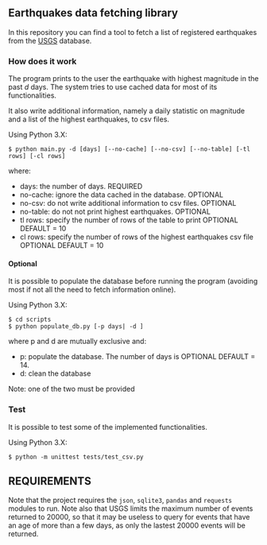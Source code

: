 ## Earthquakes data fetching library

In this repository you can find a tool to fetch a list of registered earthquakes from the 
[USGS](https://earthquake.usgs.gov/fdsnws/event/1/) database.

### How does it work

The program prints to the user the earthquake with highest magnitude in the past *d* days. The system tries to use 
cached data for most of its functionalities.

It also write additional information, namely a daily statistic on magnitude and a list of the highest earthquakes,
to csv files.

Using Python 3.X:
```
$ python main.py -d [days] [--no-cache] [--no-csv] [--no-table] [-tl rows] [-cl rows]
```
where:
- days: the number of days. REQUIRED
- no-cache: ignore the data cached in the database. OPTIONAL
- no-csv: do not write additional information to csv files. OPTIONAL  
- no-table: do not not print highest earthquakes. OPTIONAL  
- tl rows: specify the number of rows of the table to print  OPTIONAL DEFAULT = 10
- cl rows: specify the number of rows of the highest earthquakes csv file  OPTIONAL DEFAULT = 10


#### Optional

It is possible to populate the database before running the program (avoiding most if not all the need to fetch 
information online).

Using Python 3.X:
```
$ cd scripts
$ python populate_db.py [-p days| -d ]
```
where p and d are mutually exclusive and:
- p: populate the database. The number of days is OPTIONAL DEFAULT = 14.
- d: clean the database

Note: one of the two must be provided

### Test
It is possible to test some of the implemented functionalities.

Using Python 3.X:
```
$ python -m unittest tests/test_csv.py
```
## REQUIREMENTS
Note that the project requires the ```json```, ```sqlite3```, ```pandas``` and ```requests``` modules to run. Note also that USGS limits the maximum number of events returned to 20000, so that it may be useless to query  for events that have an age of more than a few days, as only the lastest 20000 events will be returned.

